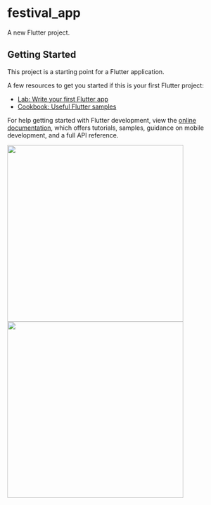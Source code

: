 # festival_app

A new Flutter project.

## Getting Started

This project is a starting point for a Flutter application.

A few resources to get you started if this is your first Flutter project:

- [Lab: Write your first Flutter app](https://docs.flutter.dev/get-started/codelab)
- [Cookbook: Useful Flutter samples](https://docs.flutter.dev/cookbook)

For help getting started with Flutter development, view the
[online documentation](https://docs.flutter.dev/), which offers tutorials,
samples, guidance on mobile development, and a full API reference.
<p>
  <img src="https://github.com/sumitFlutter/Festival_Post_App/assets/153794386/04a612f6-90d4-4760-bc93-cedd46b0a44a"    height="400px",width="200px"  />
   <img src="https://github.com/sumitFlutter/Festival_Post_App/assets/153794386/c9463a0c-8148-4c4e-b98d-a3c67b385120"
height="400px",width="200px"  />


</p>
